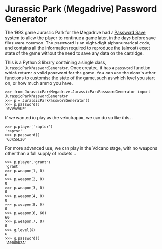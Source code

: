 Jurassic Park (Megadrive) Password Generator
============================================

The 1993 game Jurassic Park for the Megadrive had a
[Password Save](https://en.wikipedia.org/wiki/Password_save) system to allow
the player to continue a game later, in the days before save files were
common. The password is an eight-digit alphanumerical code, and contains all
the information required to reproduce the (almost) exact state of the game
without the need to save any data on the cartridge.

This is a Python 3 library containing a single class,
```JurassicParkPasswordGenerator```. Once created, it has a ```password```
function which returns a valid password for the game. You can use the
class's other functions to customise the state of the game, such as
which level you start on, or how much ammo you have.

    >>> from JurassicParkMegadrive.JurassicParkPasswordGenerator import JurassicParkPasswordGenerator
    >>> p = JurassicParkPasswordGenerator()
    >>> p.password()
    '0VVVVVUP'

If we wanted to play as the velociraptor, we can do so like this...

    >>> p.player('raptor')
    'raptor'
    >>> p.password()
    'G3KS6L20'

For more advanced use, we can play in the Volcano stage, with no weapons other
than a full supply of rockets...

    >>> p.player('grant')
    'grant'
    >>> p.weapon(1, 0)
    0
    >>> p.weapon(2, 0)
    0
    >>> p.weapon(3, 0)
    0
    >>> p.weapon(4, 0)
    0
    >>> p.weapon(5, 0)
    0
    >>> p.weapon(6, 60)
    60
    >>> p.weapon(7, 0)
    0
    >>> g.level(6)
    6
    >>> g.password()
    'A0000U2A'

